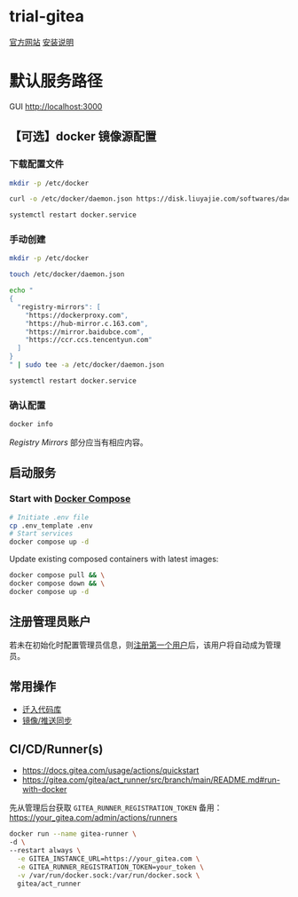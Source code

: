 # trial-gitea

[官方网站](https://docs.gitea.com/)
[安装说明](https://docs.gitea.com/installation/install-with-docker-rootless)

# 默认服务路径

GUI [http://localhost:3000](http://localhost:3000)

## 【可选】docker 镜像源配置

### 下载配置文件

```bash
mkdir -p /etc/docker

curl -o /etc/docker/daemon.json https://disk.liuyajie.com/softwares/daemon.json

systemctl restart docker.service
```

### 手动创建

```bash
mkdir -p /etc/docker

touch /etc/docker/daemon.json

echo "
{
  "registry-mirrors": [
    "https://dockerproxy.com",
    "https://hub-mirror.c.163.com",
    "https://mirror.baidubce.com",
    "https://ccr.ccs.tencentyun.com"
  ]
}
" | sudo tee -a /etc/docker/daemon.json

systemctl restart docker.service
```

### 确认配置

```bash
docker info
```

_Registry Mirrors_ 部分应当有相应内容。

## 启动服务

### Start with [Docker Compose](https://docs.docker.com/compose/)

```bash
# Initiate .env file
cp .env_template .env
# Start services
docker compose up -d
```

Update existing composed containers with latest images:

```bash
docker compose pull && \
docker compose down && \
docker compose up -d
```

## 注册管理员账户

若未在初始化时配置管理员信息，则[注册第一个用户](http://localhost:3000/user/sign_up)后，该用户将自动成为管理员。

## 常用操作

- [迁入代码库](http://localhost:3000/repo/migrate)
- [镜像/推送同步](https://docs.gitea.com/next/usage/repo-mirror/)

## CI/CD/Runner(s)

- https://docs.gitea.com/usage/actions/quickstart
- https://gitea.com/gitea/act_runner/src/branch/main/README.md#run-with-docker

先从管理后台获取 `GITEA_RUNNER_REGISTRATION_TOKEN` 备用： https://your_gitea.com/admin/actions/runners

```bash
docker run --name gitea-runner \
-d \
--restart always \
  -e GITEA_INSTANCE_URL=https://your_gitea.com \
  -e GITEA_RUNNER_REGISTRATION_TOKEN=your_token \
  -v /var/run/docker.sock:/var/run/docker.sock \
  gitea/act_runner
```
